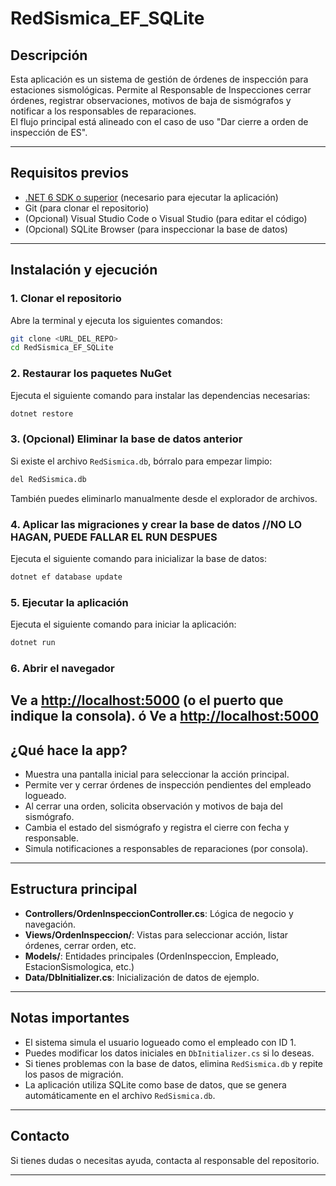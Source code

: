 # RedSismica_EF_SQLite

## Descripción

Esta aplicación es un sistema de gestión de órdenes de inspección para estaciones sismológicas. Permite al Responsable de Inspecciones cerrar órdenes, registrar observaciones, motivos de baja de sismógrafos y notificar a los responsables de reparaciones.  
El flujo principal está alineado con el caso de uso "Dar cierre a orden de inspección de ES".

---

## Requisitos previos

- [.NET 6 SDK o superior](https://dotnet.microsoft.com/download/dotnet/6.0) (necesario para ejecutar la aplicación)
- Git (para clonar el repositorio)
- (Opcional) Visual Studio Code o Visual Studio (para editar el código)
- (Opcional) SQLite Browser (para inspeccionar la base de datos)

---

## Instalación y ejecución

### **1. Clonar el repositorio**
Abre la terminal y ejecuta los siguientes comandos:
```sh
git clone <URL_DEL_REPO>
cd RedSismica_EF_SQLite
```

### **2. Restaurar los paquetes NuGet**
Ejecuta el siguiente comando para instalar las dependencias necesarias:
```sh
dotnet restore
```

### **3. (Opcional) Eliminar la base de datos anterior**
Si existe el archivo `RedSismica.db`, bórralo para empezar limpio:
```sh
del RedSismica.db
```
También puedes eliminarlo manualmente desde el explorador de archivos.

### **4. Aplicar las migraciones y crear la base de datos** //NO LO HAGAN, PUEDE FALLAR EL RUN DESPUES
Ejecuta el siguiente comando para inicializar la base de datos:
```sh
dotnet ef database update
```

### **5. Ejecutar la aplicación**
Ejecuta el siguiente comando para iniciar la aplicación:
```sh
dotnet run
```

### **6. Abrir el navegador**
Ve a [http://localhost:5000](http://localhost:5000) (o el puerto que indique la consola).
ó
Ve a [http://localhost:5000](http://localhost:5001)
---

## ¿Qué hace la app?

- Muestra una pantalla inicial para seleccionar la acción principal.
- Permite ver y cerrar órdenes de inspección pendientes del empleado logueado.
- Al cerrar una orden, solicita observación y motivos de baja del sismógrafo.
- Cambia el estado del sismógrafo y registra el cierre con fecha y responsable.
- Simula notificaciones a responsables de reparaciones (por consola).

---

## Estructura principal

- **Controllers/OrdenInspeccionController.cs**: Lógica de negocio y navegación.
- **Views/OrdenInspeccion/**: Vistas para seleccionar acción, listar órdenes, cerrar orden, etc.
- **Models/**: Entidades principales (OrdenInspeccion, Empleado, EstacionSismologica, etc.)
- **Data/DbInitializer.cs**: Inicialización de datos de ejemplo.

---

## Notas importantes

- El sistema simula el usuario logueado como el empleado con ID 1.
- Puedes modificar los datos iniciales en `DbInitializer.cs` si lo deseas.
- Si tienes problemas con la base de datos, elimina `RedSismica.db` y repite los pasos de migración.
- La aplicación utiliza SQLite como base de datos, que se genera automáticamente en el archivo `RedSismica.db`.

---

## Contacto

Si tienes dudas o necesitas ayuda, contacta al responsable del repositorio.

---
